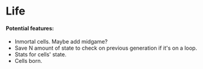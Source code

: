 # Life

#### Potential features:
- Inmortal cells. Maybe add midgame?
- Save N amount of state to check on previous generation if it's on a loop.
- Stats for cells' state.
- Cells born.